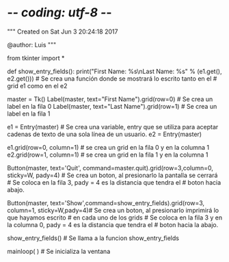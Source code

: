 # -*- coding: utf-8 -*-
"""
Created on Sat Jun  3 20:24:18 2017

@author: Luis
"""

from tkinter import *

def show_entry_fields():
    print("First Name: %s\nLast Name: %s" % (e1.get(), e2.get()))   # Se crea una función donde se mostrará lo escrito tanto en el 
                                                                    # grid e1 como en el e2 

master = Tk()
Label(master, text="First Name").grid(row=0) # Se crea un label en la fila 0
Label(master, text="Last Name").grid(row=1)  # Se crea un label en la fila 1

e1 = Entry(master) # Se crea una variable, entry que se utiliza para aceptar cadenas de texto de una sola línea de un usuario.
e2 = Entry(master)

e1.grid(row=0, column=1) # se crea un grid en la fila 0 y en la columna 1 
e2.grid(row=1, column=1) # se crea un grid en la fila 1 y en la columna 1

Button(master, text='Quit', command=master.quit).grid(row=3,column=0, sticky=W, pady=4) # Se crea un boton, al presionarlo la pantalla se cerrará
                                                                                        # Se coloca en la fila 3, pady = 4 es la distancia que tendra el 
                                                                                        # boton hacia abajo.
                                                                                        
Button(master, text='Show',command=show_entry_fields).grid(row=3, column=1, sticky=W,pady=4)# Se crea un boton, al presionarlo imprimirá lo que hayamos escrito
                                                                                            # en cada uno de los grids 
                                                                                            # Se coloca en la fila 3 y en la columna 0, pady = 4 es la distancia que tendra el 
                                                                                            # boton hacia la abajo.


show_entry_fields() # Se llama a la funcion show_entry_fields

mainloop( ) # Se inicializa la ventana